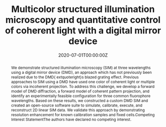 ---
title: "Multicolor structured illumination microscopy and quantitative control of coherent light with a digital mirror device"
authors:
- Brown, Peter T
- Kruithoff, Rory
- Seedorf, Gregory J
- Shepherd, Douglas P
date: "2020-07-01T00:00:00Z"
doi: "10.1101/2020.07.27.223941"

# Schedule page publish date (NOT publication's date).
publishDate: "2017-01-01T00:00:00Z"

# Publication type.
# Legend: 0 = Uncategorized; 1 = Conference paper; 2 = Journal article;
# 3 = Preprint / Working Paper; 4 = Report; 5 = Book; 6 = Book section;
# 7 = Thesis; 8 = Patent
publication_types: ["2"]

# Publication name and optional abbreviated publication name.
publication: ""
publication_short: ""

abstract: "We demonstrate structured illumination microscopy (SIM) at three wavelengths using a digital mirror device (DMD), an approach which has not previously been realized due to the DMD{\textquoteright}s blazed grating effect. Previous approaches to SIM using a DMD have used one color of coherent light or multiple colors via incoherent projection. To address this challenge, we develop a forward model of DMD diffraction, a forward model of coherent pattern projection, and identify an experimentally feasible configuration for three common fluorophore wavelengths. Based on these results, we constructed a custom DMD SIM and created an open-source software suite to simulate, calibrate, execute, and reconstruct 2D linear SIM data. We validate this approach by demonstrating resolution enhancement for known calibration samples and fixed cells.Competing Interest StatementThe authors have declared no competing interest."

# Summary. An optional shortened abstract.
summary:

tags:
- Source Themes
featured: false

# links:
# - name: ""
#   url: ""
url_preprint: 'https://www.biorxiv.org/content/early/2020/07/28/2020.07.27.223941.full.pdf'
url_pdf: ''
url_code: ''
url_dataset: ''
url_poster: ''
url_project: ''
url_slides: ''
url_source: ''
url_video: ''

# Featured image
# To use, add an image named `featured.jpg/png` to your page's folder.
image:
  caption: 'Image credit: [**Unsplash**](https://unsplash.com/photos/jdD8gXaTZsc)'
  focal_point: ""
  preview_only: false

# Associated Projects (optional).
#   Associate this publication with one or more of your projects.
#   Simply enter your project's folder or file name without extension.
#   E.g. `internal-project` references `content/project/internal-project/index.md`.
#   Otherwise, set `projects: []`.
projects: []
---